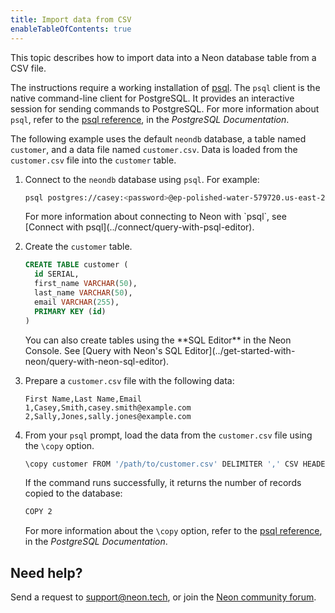 ```yaml
---
title: Import data from CSV
enableTableOfContents: true
---
```


This topic describes how to import data into a Neon database table from a CSV file.

The instructions require a working installation of [psql](https://www.postgresql.org/download/). The `psql` client is the native command-line client for PostgreSQL. It provides an interactive session for sending commands to PostgreSQL. For more information about `psql`, refer to the [psql reference](https://www.postgresql.org/docs/current/app-psql.html), in the _PostgreSQL Documentation_.

The following example uses the default `neondb` database, a table named `customer`, and a data file named `customer.csv`. Data is loaded from the `customer.csv` file into the `customer` table.

1. Connect to the `neondb` database using `psql`. For example:

   ```bash
   psql postgres://casey:<password>@ep-polished-water-579720.us-east-2.aws.neon.tech/neondb
   ```

   <Admonition type="note">
   For more information about connecting to Neon with `psql`, see [Connect with psql](../connect/query-with-psql-editor).
   </Admonition>

2. Create the `customer` table.

   ```sql
   CREATE TABLE customer (
     id SERIAL,
     first_name VARCHAR(50),
     last_name VARCHAR(50),
     email VARCHAR(255),
     PRIMARY KEY (id)
   )
   ```

   <Admonition type="tip">
   You can also create tables using the **SQL Editor** in the Neon Console. See [Query with Neon's SQL Editor](../get-started-with-neon/query-with-neon-sql-editor).
   </Admonition>

3. Prepare a `customer.csv` file with the following data:

   ```text
   First Name,Last Name,Email
   1,Casey,Smith,casey.smith@example.com
   2,Sally,Jones,sally.jones@example.com
   ```

4. From your `psql` prompt, load the data from the `customer.csv` file using the `\copy` option.

    ```bash
    \copy customer FROM '/path/to/customer.csv' DELIMITER ',' CSV HEADER
    ```

   If the command runs successfully, it returns the number of records copied to the database:

   ```bash
   COPY 2
   ```

   For more information about the `\copy` option, refer to the [psql reference](https://www.postgresql.org/docs/current/app-psql.html), in the _PostgreSQL Documentation_.

## Need help?

Send a request to [support@neon.tech](mailto:support@neon.tech), or join the [Neon community forum](https://community.neon.tech/).
